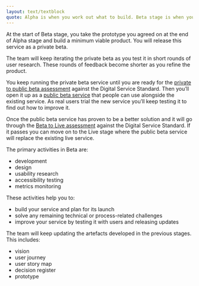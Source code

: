 ```yaml
---
layout: text/textblock
quote: Alpha is when you work out what to build. Beta stage is when you build it.
---
```


At the start of Beta stage, you take the prototype you agreed on at the end of Alpha stage and build a minimum viable product. You will release this service as a private beta.

The team will keep iterating the private beta as you test it in short rounds of user research. These rounds of feedback become shorter as you refine the product.

You keep running the private beta service until you are ready for the [private to public beta assessment]() against the Digital Service Standard. Then you’ll open it up as a [public beta service]() that people can use alongside the existing service. As real users trial the new service you’ll keep testing it to find out how to improve it.

Once the public beta service has proven to be a better solution and it will go through the [Beta to Live assessment]() against the Digital Service Standard. If it passes you can move on to the Live stage where the public beta service will replace the existing live service.

The primary activities in Beta are:
- development
- design
- usability research
- accessibility testing
- metrics monitoring

These activities help you to:
- build your service and plan for its launch
- solve any remaining technical or process-related challenges
- improve your service by testing it with users and releasing updates

The team will keep updating the artefacts developed in the previous stages. This includes:
- vision
- user journey
- user story map
- decision register
- prototype

